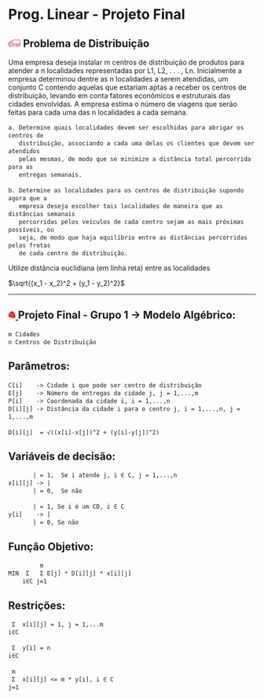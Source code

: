 # Prog. Linear - Projeto Final
<h2>
	<img style="transform: rotateY(180deg)" src="./src/caminhao.png" title="Fôô Fôô" alt="Simbolo de um caminhão" width="5%"/>
 	Problema de Distribuição
</h2>


Uma empresa deseja instalar m centros de distribuição de produtos para atender a n localidades representadas por L1, L2, . . . , Ln. Inicialmente a empresa determinou dentre as n localidades a serem atendidas, um conjunto C contendo aquelas que estariam aptas a receber os centros de distribuição, levando em conta fatores econômicos e estruturais das cidades envolvidas. A empresa estima o número de viagens que serão feitas para cada uma das n localidades a cada semana.
	
	a. Determine quais localidades devem ser escolhidas para abrigar os centros de 
 	   distribuição, associando a cada uma delas os clientes que devem ser atendidos 
	   pelas mesmas, de modo que se minimize a distância total percorrida para as 
	   entregas semanais.

	b. Determine as localidades para os centros de distribuição supondo agora que a 
 	   empresa deseja escolher tais localidades de maneira que as distâncias semanais 
	   percorridas pelos veículos de cada centro sejam as mais próximas possíveis, ou 
	   seja, de modo que haja equilíbrio entre as distâncias percorridas pelas frotas 
	   de cada centro de distribuição.

Utilize distância euclidiana (em linha reta) entre as localidades 

$\sqrt{(x_1 - x_2)^2 + (y_1 - y_2)^2}$

---
<h2>
	<a href="https://www.gurobi.com/">
  		<img src="./src/gurobi.png" Title="Gurobi" alt="Símbolo do Gurobi" width="3%"/>
	</a>
  	Projeto Final - Grupo 1 -> Modelo Algébrico:
</h2>

    m Cidades
    n Centros de Distribuição


## Parâmetros:

	C[i] 	-> Cidade i que pode ser centro de distribuição
	E[j] 	-> Número de entregas da cidade j, j = 1,...,m
	P[i] 	-> Coordenada da cidade i, i = 1,...,n
	D[i][j] -> Distância da cidade i para o centro j, i = 1,...,n, j = 1,...,m
 	
	D[i][j]  = √((x[i]-x[j])^2 + (y[i]-y[j])^2)


## Variáveis de decisão:
		   | = 1,  Se i atende j, i ∈ C, j = 1,...,n
	x[i][j] -> |
		   | = 0,  Se não

		   | = 1, Se i é um CD, i ∈ C
	y[i]	-> |
		   | = 0, Se não
			   
## Função Objetivo:
		     m
    MIN	 Σ   Σ E[j] * D[i][j] * x[i][j]
	   	i∈C j=1
   
## Restrições:

	 Σ  x[i][j] = 1, j = 1,...m
    i∈C

	 Σ  y[i] = n
    i∈C

     m
	 Σ  x[i][j] <= m * y[i], i ∈ C
    j=1

